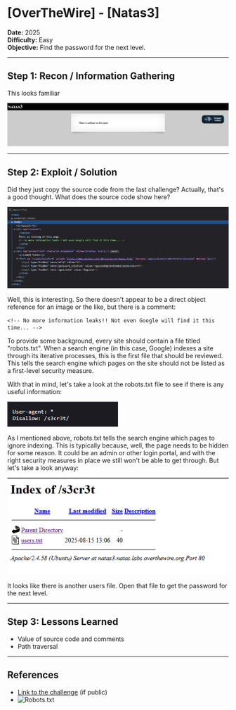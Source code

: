 # [OverTheWire] - [Natas3]

**Date:** 2025  
**Difficulty:** Easy  
**Objective:** Find the password for the next level.

---

## Step 1: Recon / Information Gathering

This looks familiar

![Screenshot of challenge text](/Assets/Natas3.png)

---

## Step 2: Exploit / Solution
Did they just copy the source code from the last challenge? Actually, that's a good thought. What does the source code show here?

![Screenshot of source code](/Assets/Natas3_source.png)

Well, this is interesting. So there doesn't appear to be a direct object reference for an image or the like, but there is a comment:

    <!-- No more information leaks!! Not even Google will find it this time... -->

To provide some background, every site should contain a file titled "robots.txt". When a search engine (in this case, Google) indexes a site through its iterative processes, this is the first file that should be reviewed. This tells the search engine which pages on the site should not be listed as a first-level security measure. 

With that in mind, let's take a look at the robots.txt file to see if there is any useful information:

![Screenshot of robots.txt file](/Assets/Natas3_robots.png)

As I mentioned above, robots.txt tells the search engine which pages to ignore indexing. This is typically because, well, the page needs to be hidden for some reason. It could be an admin or other login portal, and with the right security measures in place we still won't be able to get through. But let's take a look anyway:

![Screenshot of robots.txt file](/Assets/Natas3_secret.png)

It looks like there is another users file. Open that file to get the password for the next level.

---

## Step 3: Lessons Learned
- Value of source code and comments  
- Path traversal  


---

## References
- [Link to the challenge](https://overthewire.org/wargames/natas/natas3.html) (if public)  
- ![Robots.txt](https://developers.google.com/search/docs/crawling-indexing/robots/intro)